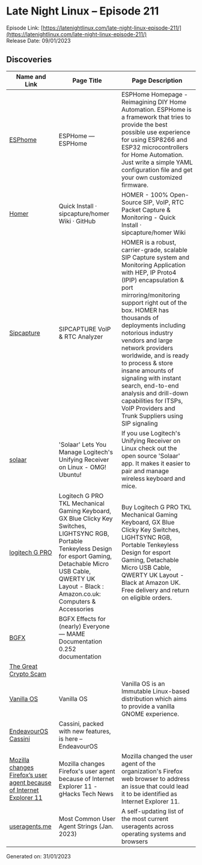 # Late Night Linux – Episode 211
Episode Link: [https://latenightlinux.com/late-night-linux-episode-211/](https://latenightlinux.com/late-night-linux-episode-211/)  
Release Date: 09/01/2023
## Discoveries

| Name and Link | Page Title | Page Description |
| ----- | ----- | ----- |
| [ESPhome](https://esphome.io/) | ESPHome — ESPHome | ESPHome Homepage - Reimagining DIY Home Automation. ESPHome is a framework that tries to provide the best possible use experience for using ESP8266 and ESP32 microcontrollers for Home Automation. Just write a simple YAML configuration file and get your own customized firmware. |
| [Homer](https://github.com/sipcapture/homer/wiki/Quick-Install) | Quick Install · sipcapture/homer Wiki · GitHub | HOMER - 100% Open-Source SIP, VoIP, RTC Packet Capture & Monitoring - Quick Install · sipcapture/homer Wiki |
| [Sipcapture](https://sipcapture.org/) | SIPCAPTURE VoIP & RTC Analyzer | HOMER is a robust, carrier-grade, scalable SIP Capture system and Monitoring Application with HEP, IP Proto4 (IPIP) encapsulation & port mirroring/monitoring support right out of the box. HOMER has thousands of deployments including notorious industry vendors and large network providers worldwide, and is ready to process & store insane amounts of signaling with instant search, end-to-end analysis and drill-down capabilities for ITSPs, VoIP Providers and Trunk Suppliers using SIP signaling |
| [solaar](https://www.omgubuntu.co.uk/logitech-unifying-receiver-linux-solaar) | 'Solaar' Lets You Manage Logitech's Unifying Receiver on Linux - OMG! Ubuntu! | If you use Logitech's Unifying Receiver on Linux check out the open source 'Solaar' app. It makes it easier to pair and manage wireless keyboard and mice. |
| [logitech G PRO](https://www.amazon.co.uk/dp/B07W6JP28L/) | Logitech G PRO TKL Mechanical Gaming Keyboard, GX Blue Clicky Key Switches, LIGHTSYNC RGB, Portable Tenkeyless Design for esport Gaming, Detachable Micro USB Cable, QWERTY UK Layout - Black : Amazon.co.uk: Computers & Accessories | Buy Logitech G PRO TKL Mechanical Gaming Keyboard, GX Blue Clicky Key Switches, LIGHTSYNC RGB, Portable Tenkeyless Design for esport Gaming, Detachable Micro USB Cable, QWERTY UK Layout - Black at Amazon UK. Free delivery and return on eligible orders. |
| [BGFX](https://docs.mamedev.org/advanced/bgfx.html) | BGFX Effects for (nearly) Everyone — MAME Documentation 0.252 documentation |  |
| [The Great Crypto Scam](https://www.youtube.com/watch?v=ORdWE_ffirg) |  |  |
| [Vanilla OS](https://vanillaos.org/) | Vanilla OS | Vanilla OS is an Immutable Linux-based distribution which aims to provide a vanilla GNOME experience. |
| [EndeavourOS Cassini](https://endeavouros.com/news/cassini-packed-with-new-features-is-here/) | Cassini, packed with new features, is here – EndeavourOS |  |
| [Mozilla changes Firefox’s user agent because of Internet Explorer 11](https://www.ghacks.net/2023/01/01/mozilla-changes-firefoxs-user-agent-because-of-internet-explorer-11/) | Mozilla changes Firefox's user agent because of Internet Explorer 11 - gHacks Tech News | Mozilla changed the user agent of the organization's Firefox web browser to address an issue that could lead it to be identified as Internet Explorer 11. |
| [useragents.me](https://www.useragents.me/) | Most Common User Agent Strings (Jan. 2023) | A self-updating list of the most current useragents across operating systems and browsers |

Generated on: 31/01/2023